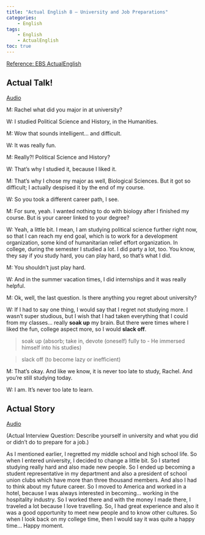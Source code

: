 ```yaml
---
title: "Actual English 8 – University and Job Preparations"
categories:
    - English
tags:
    - English
    - ActualEnglish
toc: true
---
```


[Reference: EBS ActualEnglish](http://home.ebse.co.kr/actualenglish/)

## Actual Talk!
[Audio](https://my.pcloud.com/publink/show?code=XZ8z4x7Z7cnjgyUEhXp8Fde4h0T2h8RyrnBV)

M: Rachel what did you major in at university?

W: I studied Political Science and History, in the Humanities.

M: Wow that sounds intelligent… and difficult.

W: It was really fun.

M: Really?! Political Science and History?

W: That’s why I studied it, because I liked it.

M: That’s why I chose my major as well, Biological Sciences. But it got so difficult; I actually despised it by the end of my course.

W: So you took a different career path, I see.

M: For sure, yeah. I wanted nothing to do with biology after I finished my course. But is your career linked to your degree?

W: Yeah, a little bit. I mean, I am studying political science further right now, so that I can reach my end goal, which is to work for a development organization, some kind of humanitarian relief effort organization. In college, during the semester I studied a lot. I did party a lot, too. You know, they say if you study hard, you can play hard, so that’s what I did.

M: You shouldn’t just play hard.

W: And in the summer vacation times, I did internships and it was really helpful.

M: Ok, well, the last question. Is there anything you regret about university?

W: If I had to say one thing, I would say that I regret not studying more. I wasn’t super studious, but I wish that I had taken everything that I could from my classes… really **soak up** my brain. But there were times where I liked the fun, college aspect more, so I would **slack off**.

> soak up     (absorb; take in, devote (oneself) fully to - He immersed himself into his studies)

> slack off    (to become lazy or inefficient)

M: That’s okay. And like we know, it is never too late to study, Rachel. And you’re still studying today.

W: I am. It’s never too late to learn.


## Actual Story
[Audio](https://my.pcloud.com/publink/show?code=XZbz4x7Z0OmghKEtRYhIsb67wHnFIks2cdYV)

(Actual Interview Question: Describe yourself in university and what you did or didn’t do to prepare for a job.)

As I mentioned earlier, I regretted my middle school and high school life. So when I entered university, I decided to change a little bit.
So I started studying really hard and also made new people.
So I ended up becoming a student representative in my department and also a president of school union clubs which have more than three thousand members.
And also I had to think about my future career. So I moved to America and worked in a hotel, because I was always interested in becoming… working in the hospitality industry.
So I worked there and with the money I made there, I traveled a lot because I love travelling.
So, I had great experience and also it was a good opportunity to meet new people and to know other cultures.
So when I look back on my college time, then I would say it was quite a happy time… Happy moment.

